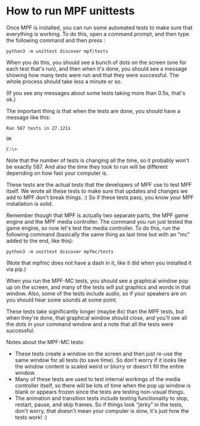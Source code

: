 
# How to run MPF unittests

Once MPF is installed, you can run some automated tests to make sure that everything is working. To do this, open a command prompt, and then type the following command and then press <enter>:

``` console
python3 -m unittest discover mpf/tests
```

When you do this, you should see a bunch of dots on the screen (one for each test that's run), and then when it's done, you should see a message showing how many tests were run and that they were successful. The whole process should take less a minute or so.

(If you see any messages about some tests taking more than 0.5s, that's ok.)

The important thing is that when the tests are done, you should have a message like this:

``` console
Ran 587 tests in 27.121s

OK

C:\>
```

Note that the number of tests is changing all the time, so it probably won't be exactly 587. And also the time they took to run will be different depending on how fast your computer is.

These tests are the actual tests that the developers of MPF use to test MPF itself. We wrote all these tests to make sure that updates and changes we add to MPF don't break things. :) So if these tests pass, you know your MPF installation is solid.

Remember though that MPF is actually two separate parts, the MPF game engine and the MPF media controller. The command you run just tested the game engine, so now let's test the media controller. To do this, run the following command (basically the same thing as last time but with an “mc” added to the end, like this):

``` console
python3 -m unittest discover mpfmc/tests
```

(Note that mpfmc does not have a dash in it, like it did when you installed it via pip.)

When you run the MPF-MC tests, you should see a graphical window pop up on the screen, and many of the tests will put graphics and words in that window. Also, some of the tests include audio, so if your speakers are on you should hear some sounds at some point.

These tests take significantly longer (maybe 8x) than the MPF tests, but when they're done, that graphical window should close, and you'll see all the dots in your command window and a note that all the tests were successful.

Notes about the MPF-MC tests:

* These tests create a window on the screen and then just re-use the same window for all tests (to save time). So don't worry if it looks like the window content is scaled weird or blurry or doesn't fill the entire window.
* Many of these tests are used to test internal workings of the media controller itself, so there will be lots of time when the pop up window is blank or appears frozen since the tests are testing non-visual things.
* The animation and transition tests include testing functionality to stop, restart, pause, and skip frames. So if things look “jerky” in the tests, don't worry, that doesn't mean your computer is slow, it's just how the tests work! :)

